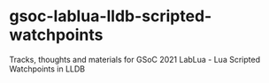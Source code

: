 # gsoc-lablua-lldb-scripted-watchpoints

Tracks, thoughts and materials for GSoC 2021 LabLua - Lua Scripted Watchpoints in LLDB